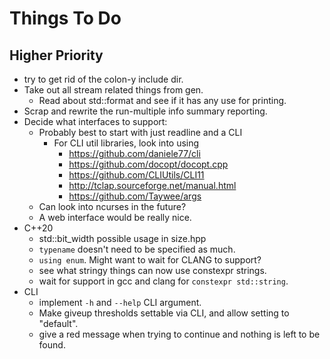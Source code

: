 
# Things To Do

## Higher Priority

- try to get rid of the colon-y include dir.
- Take out all stream related things from gen.
  - Read about std::format and see if it has any use for printing.
- Scrap and rewrite the run-multiple info summary reporting.
- Decide what interfaces to support:
  - Probably best to start with just readline and a CLI
    - For CLI util libraries, look into using
      - https://github.com/daniele77/cli
      - https://github.com/docopt/docopt.cpp
      - https://github.com/CLIUtils/CLI11
      - http://tclap.sourceforge.net/manual.html
      - https://github.com/Taywee/args
  - Can look into ncurses in the future?
  - A web interface would be really nice.
- C++20
  - std::bit_width possible usage in size.hpp
  - `typename` doesn't need to be specified as much.
  - `using enum`. Might want to wait for CLANG to support?
  - see what stringy things can now use constexpr strings.
  - wait for support in gcc and clang for `constexpr std::string`.
- CLI
  - implement `-h` and `--help` CLI argument.
  - Make giveup thresholds settable via CLI, and allow setting to "default".
  - give a red message when trying to continue and nothing is left to be found.
